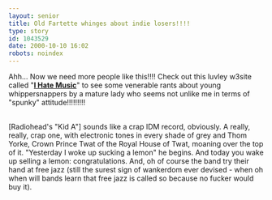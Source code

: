 ```yaml
---
layout: senior
title: Old Fartette whinges about indie losers!!!!
type: story
id: 1043529
date: 2000-10-10 16:02
robots: noindex
---
```

Ahh... Now we need more people like this!!!! Check out this luvley w3site called "<a href="http://www.freakytrigger.com/2000_09_24_hated.html"><b>I Hate Music</b></a>" to see some venerable rants about young whippersnappers by a mature lady who seems not unlike me in terms of "spunky" attitude!!!!!!!!!<br/> <br/><div class="quote">[Radiohead's "Kid A"] sounds like a crap IDM record, obviously. A really, really, crap one, with electronic tones in every shade of grey and Thom Yorke, Crown Prince Twat of the Royal House of Twat, moaning over the top of it. "Yesterday I woke up sucking a lemon" he begins. And today you wake up selling a lemon: congratulations. And, oh of course the band try their hand at free jazz (still the surest sign of wankerdom ever devised - when oh when will bands learn that free jazz is called so because no fucker would buy it).</div>